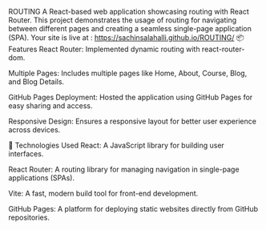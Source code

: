 ROUTING
A React-based web application showcasing routing with React Router. This project demonstrates the usage of routing for navigating between different pages and creating a seamless single-page application (SPA).
Your site is live at : https://sachinsalahalli.github.io/ROUTING/
📦 Features
React Router: Implemented dynamic routing with react-router-dom.

Multiple Pages: Includes multiple pages like Home, About, Course, Blog, and Blog Details.

GitHub Pages Deployment: Hosted the application using GitHub Pages for easy sharing and access.

Responsive Design: Ensures a responsive layout for better user experience across devices.

🔧 Technologies Used
React: A JavaScript library for building user interfaces.

React Router: A routing library for managing navigation in single-page applications (SPAs).

Vite: A fast, modern build tool for front-end development.

GitHub Pages: A platform for deploying static websites directly from GitHub repositories.

